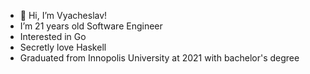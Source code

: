 - 👋 Hi, I’m Vyacheslav!
- I’m 21 years old Software Engineer
- Interested in Go
- Secretly love Haskell
- Graduated from Innopolis University at 2021 with bachelor's degree
